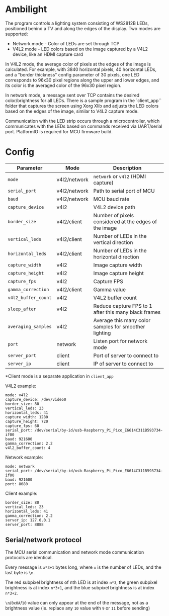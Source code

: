 # Ambilight

The program controls a lighting system consisting of WS2812B LEDs, positioned behind a TV and along the edges of the display.
Two modes are supported:
 - Network mode - Color of LEDs are set through TCP
 - V4L2 mode - LED colors based on the image captured by a V4L2 device, like an HDMI capture card

In V4L2 mode, the average color of pixels at the edges of the image is calculated. For example, with 3840 horizontal pixels, 40 horizontal LEDs, and a "border thickness" config parameter of 30 pixels, one LED corresponds to 96x30 pixel regions along the upper and lower edges, and its color is the averaged color of the 96x30 pixel region.

In network mode, a message sent over TCP contains the desired color/brightness for all LEDs. There is a sample program in the `client_app`` folder that captures the screen using Xorg Xlib and adjusts the LED colors based on the edges of the image, similar to V4L2 capture mode.

Communication with the LED strip occurs through a microcontroller, which communicates with the LEDs based on commands received via UART/serial port. PlatformIO is required for MCU firmware build.

# Config
| Parameter        | Mode         | Description                               |
|------------------|--------------|--------------------------------------|
| `mode`           | v4l2/network | `network` or `v4l2` (HDMI capture)   |
| `serial_port`    | v4l2/network | Path to serial port of MCU           |
| `baud`           | v4l2/network | MCU baud rate                        |
| `capture_device` | v4l2         | V4L2 device path                     |
| `border_size`    | v4l2/client  | Number of pixels considered at the edges of the image |
| `vertical_leds`  | v4l2/client  | Number of LEDs in the vertical direction   |
| `horizontal_leds`| v4l2/client  | Number of LEDs in the horizontal direction   |
| `capture_width`  | v4l2         | Image capture width                  |
| `capture_height` | v4l2         | Image capture height                 |
| `capture_fps`    | v4l2         | Capture FPS                          |
| `gamma_correction` | v4l2/client | Gamma value                         |
| `v4l2_buffer_count` | v4l2      | V4L2 buffer count                    |
| `sleep_after`    | v4l2         | Reduce capture FPS to 1 after this many black frames |
| `averaging_samples` | v4l2      | Average this many color samples for smoother lighting |
| `port`           | network      | Listen port for network mode         |
| `server_port`    | client       | Port of server to connect to         |
| `server_ip`      | client       | IP of server to connect to           |

\*Client mode is a separate application in `client_app`

V4L2 example:
```
mode: v4l2
capture_device: /dev/video0
border_size: 80
vertical_leds: 23
horizontal_leds: 41
capture_width: 1280
capture_height: 720
capture_fps: 60
serial_port: /dev/serial/by-id/usb-Raspberry_Pi_Pico_E6614C311B593734-if00
baud: 921600
gamma_correction: 2.2
v4l2_buffer_count: 4
```

Network example:
```
mode: network
serial_port: /dev/serial/by-id/usb-Raspberry_Pi_Pico_E6614C311B593734-if00
baud: 921600
port: 8080
```

Client example:
```
border_size: 80
vertical_leds: 23
horizontal_leds: 41
gamma_correction: 2.2
server_ip: 127.0.0.1
server_port: 8888
```

## Serial/network protocol
The MCU serial communication and network mode communication protocols are identical.

Every message is `x*3+1` bytes long, where `x` is the number of LEDs, and the last byte is `\n`.

The red subpixel brightness of nth LED is at index `n*3`, the green subpixel brightness is at index `n*3+1`, and the blue subpixel brightness is at index `n*3+2`.

`\n`/`0x0A`/`10` value can only appear at the end of the message, not as a brightness value (ie. replace any `10` value with `9` or `11` before sending)
